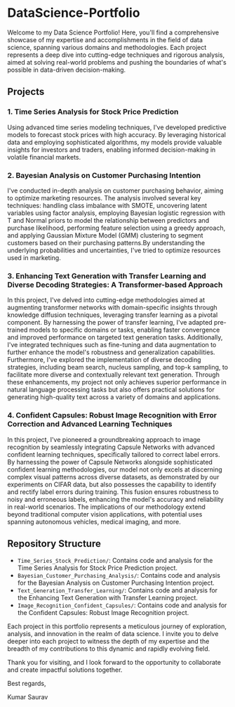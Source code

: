 # DataScience-Portfolio

Welcome to my Data Science Portfolio! Here, you'll find a comprehensive showcase of my expertise and accomplishments in the field of data science, spanning various domains and methodologies. Each project represents a deep dive into cutting-edge techniques and rigorous analysis, aimed at solving real-world problems and pushing the boundaries of what's possible in data-driven decision-making.

## Projects

### 1. Time Series Analysis for Stock Price Prediction
Using advanced time series modeling techniques, I've developed predictive models to forecast stock prices with high accuracy. By leveraging historical data and employing sophisticated algorithms, my models provide valuable insights for investors and traders, enabling informed decision-making in volatile financial markets.

### 2. Bayesian Analysis on Customer Purchasing Intention
I've conducted in-depth analysis on customer purchasing behavior, aiming to optimize marketing resources. The analysis involved several key techniques: handling class imbalance with SMOTE, uncovering latent variables using factor analysis, employing Bayesian logistic regression with T and Normal priors to model the relationship between predictors and purchase likelihood, performing feature selection using a greedy approach, and applying Gaussian Mixture Model (GMM) clustering to segment customers based on their purchasing patterns.By understanding the underlying probabilities and uncertainties, I've tried to optimize resources used in marketing.

### 3. Enhancing Text Generation with Transfer Learning and Diverse Decoding Strategies: A Transformer-based Approach
In this project, I've delved into cutting-edge methodologies aimed at augmenting transformer networks with domain-specific insights through knowledge diffusion techniques, leveraging transfer learning as a pivotal component. By harnessing the power of transfer learning, I've adapted pre-trained models to specific domains or tasks, enabling faster convergence and improved performance on targeted text generation tasks. Additionally, I've integrated techniques such as fine-tuning and data augmentation to further enhance the model's robustness and generalization capabilities. Furthermore, I've explored the implementation of diverse decoding strategies, including beam search, nucleus sampling, and top-k sampling, to facilitate more diverse and contextually relevant text generation. Through these enhancements, my project not only achieves superior performance in natural language processing tasks but also offers practical solutions for generating high-quality text across a variety of domains and applications.

### 4. Confident Capsules: Robust Image Recognition with Error Correction and Advanced Learning Techniques
In this project, I've pioneered a groundbreaking approach to image recognition by seamlessly integrating Capsule Networks with advanced confident learning techniques, specifically tailored to correct label errors. By harnessing the power of Capsule Networks alongside sophisticated confident learning methodologies, our model not only excels at discerning complex visual patterns across diverse datasets, as demonstrated by our experiments on CIFAR data, but also possesses the capability to identify and rectify label errors during training. This fusion ensures robustness to noisy and erroneous labels, enhancing the model's accuracy and reliability in real-world scenarios. The implications of our methodology extend beyond traditional computer vision applications, with potential uses spanning autonomous vehicles, medical imaging, and more.

## Repository Structure

- `Time_Series_Stock_Prediction/`: Contains code and analysis for the Time Series Analysis for Stock Price Prediction project.
- `Bayesian_Customer_Purchasing_Analysis/`: Contains code and analysis for the Bayesian Analysis on Customer Purchasing Intention project.
- `Text_Generation_Transfer_Learning/`: Contains code and analysis for the Enhancing Text Generation with Transfer Learning project.
- `Image_Recognition_Confident_Capsules/`: Contains code and analysis for the Confident Capsules: Robust Image Recognition project.

Each project in this portfolio represents a meticulous journey of exploration, analysis, and innovation in the realm of data science. I invite you to delve deeper into each project to witness the depth of my expertise and the breadth of my contributions to this dynamic and rapidly evolving field.

Thank you for visiting, and I look forward to the opportunity to collaborate and create impactful solutions together.

Best regards,

Kumar Saurav

